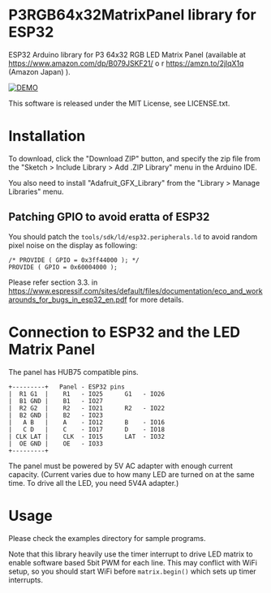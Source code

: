 # P3RGB64x32MatrixPanel library for ESP32

ESP32 Arduino library for P3 64x32 RGB LED Matrix Panel (available at https://www.amazon.com/dp/B079JSKF21/ o r https://amzn.to/2jlqX1q (Amazon Japan) ).

[![DEMO](http://img.youtube.com/vi/5Z31kwsd-1I/0.jpg)](http://www.youtube.com/watch?v=5Z31kwsd-1I)

This software is released under the MIT License, see LICENSE.txt.

# Installation

To download, click the "Download ZIP" button, and specify the zip file
from the "Sketch > Include Library > Add .ZIP Library" menu in the Arduino IDE.

You also need to install "Adafruit_GFX_Library" from the "Library > Manage Libraries" menu.

## Patching GPIO to avoid eratta of ESP32

You should patch the `tools/sdk/ld/esp32.peripherals.ld` to avoid random pixel noise on the display as following:

```
/* PROVIDE ( GPIO = 0x3ff44000 ); */
PROVIDE ( GPIO = 0x60004000 );
```

Please refer section 3.3. in https://www.espressif.com/sites/default/files/documentation/eco_and_workarounds_for_bugs_in_esp32_en.pdf for more details.

# Connection to ESP32 and the LED Matrix Panel

The panel has HUB75 compatible pins.

```
+---------+   Panel - ESP32 pins
|  R1 G1  |    R1   - IO25      G1   - IO26
|  B1 GND |    B1   - IO27
|  R2 G2  |    R2   - IO21      R2   - IO22
|  B2 GND |    B2   - IO23
|   A B   |    A    - IO12      B    - IO16
|   C D   |    C    - IO17      D    - IO18
| CLK LAT |    CLK  - IO15      LAT  - IO32
|  OE GND |    OE   - IO33
+---------+
```

The panel must be powered by 5V AC adapter with enough current capacity.
(Current varies due to how many LED are turned on at the same time.
 To drive all the LED, you need 5V4A adapter.)

# Usage

Please check the examples directory for sample programs.

Note that this library heavily use the timer interrupt to drive LED matrix to enable software based 5bit PWM for each line.
This may conflict with WiFi setup, so you should start WiFi before `matrix.begin()` which sets up timer interrupts.

